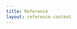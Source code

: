 ```yaml
---
title: Reference
layout: reference-content
---
```


<style>
    .reference-link-block {
        margin-bottom: 74px;
    }
    .reference-link-block + .reference-link-block {
        border-top: rgba(0, 0, 0, .1);
        margin-top: 74px;
    }

    .reference-link-block__title {
        font-weight: 400;
    }

    .reference-link-block__sub-title {
        font-size: 20px;
        font-weight: 700;
    }

    .reference-link-block__sub-sections-wrapper {
        display: flex;
        margin-left: -15px;
        margin-right: -15px;
    }

    .reference-link-block__sub-section {
        padding: 0 15px;
        margin-top: 48px;
    }
</style>